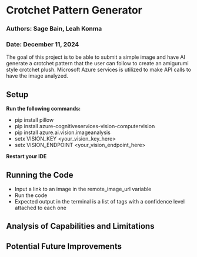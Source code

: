 # Crotchet Pattern Generator

### Authors: Sage Bain, Leah Konma
### Date: December 11, 2024

The goal of this project is to be able to submit a simple image and have AI generate a crotchet pattern that the user can follow to create an amigurumi style crotchet plush. Microsoft Azure services is utilized to make API calls to have the image analyzed. 

## Setup
<strong> Run the following commands: </strong>
- pip install pillow
- pip install azure-cognitiveservices-vision-computervision
- pip install azure.ai.vision.imageanalysis
- setx VISION_KEY <your_vision_key_here>
- setx VISION_ENDPOINT <your_vision_endpoint_here>

<strong> Restart your IDE </strong>

## Running the Code
- Input a link to an image in the remote_image_url variable 
- Run the code
- Expected output in the terminal is a list of tags with a confidence level attached to each one

## Analysis of Capabilities and Limitations
## Potential Future Improvements
